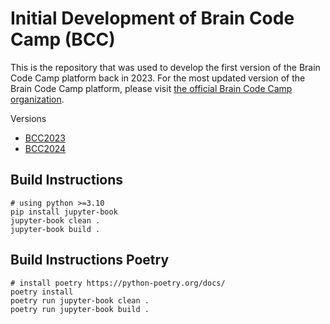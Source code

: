 # Initial Development of Brain Code Camp (BCC)
This is the repository that was used to develop the first version of the Brain Code Camp platform back in 2023. For the most updated version of the Brain Code Camp platform, please visit [the official Brain Code Camp organization](https://github.com/braincodecamp).

Versions
- [BCC2023](https://course2023-braincodecamp.web.app)
- [BCC2024](https://course2024-braincodecamp.web.app)

## Build Instructions

    # using python >=3.10
    pip install jupyter-book
    jupyter-book clean .
    jupyter-book build .


## Build Instructions Poetry

    # install poetry https://python-poetry.org/docs/
    poetry install
    poetry run jupyter-book clean .
    poetry run jupyter-book build .
